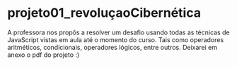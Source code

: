 # projeto01_revoluçaoCibernética
A professora nos propôs a resolver um desafio usando todas as técnicas de JavaScript vistas em aula até o momento do curso. Tais como operadores aritméticos, condicionais, operadores lógicos, entre outros. Deixarei em anexo o pdf do projeto :) 
